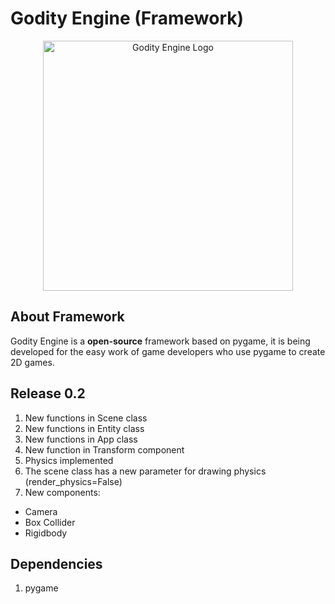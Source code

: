 # Godity Engine (Framework)

<p align="center">
  <a href="pass">
    <img src="pass" width="400" alt="Godity Engine Logo">
  </a>
</p>

## About Framework

Godity Engine is a **open-source** framework based on pygame, it is being developed for the easy work of game developers who use pygame to create 2D games.

## Release 0.2

1. New functions in Scene class
2. New functions in Entity class
3. New functions in App class
4. New function in Transform component
5. Physics implemented
6. The scene class has a new parameter for drawing physics (render_physics=False)
7. New components:
 - Camera
 - Box Collider
 - Rigidbody

## Dependencies

1. pygame
